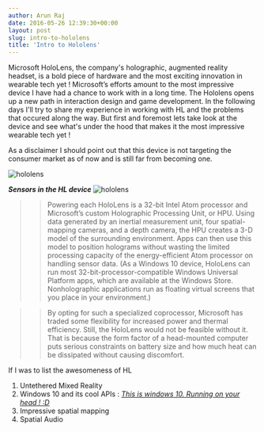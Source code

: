 ```yaml
---
author: Arun Raj
date: 2016-05-26 12:39:30+00:00
layout: post
slug: intro-to-hololens
title: 'Intro to Hololens'
---
```


Microsoft HoloLens, the company's holographic, augmented reality headset, is a bold piece of hardware and the most exciting innovation in wearable tech yet !
Microsoft’s efforts amount to the most impressive device I have had a chance to work with in a long time. The Hololens opens up a new path in interaction design and game development. In the following days I'll try to share my experience in working with HL and the problems that occured along the way. But first and foremost lets take look at the device and see what's under the hood that makes it the most impressive wearable tech yet !

As a disclaimer I should point out that this device is not targeting the consumer market as of now and is still far from becoming one.

![hololens](http://www.svethardware.cz/microsoft-windows-10-upgrade-zdarma-a-holografie/39882/img/body-1.43C0.jpg)

***Sensors in the HL device***
![hololens](http://static.cdn-seekingalpha.com/uploads/2015/3/38415246_14258475555573_0_thumb.jpg)

>>Powering each HoloLens is a 32-bit Intel Atom processor and Microsoft’s custom Holographic Processing Unit, or HPU. Using data generated by an inertial measurement unit, four spatial-mapping cameras, and a depth camera, the HPU creates a 3-D model of the surrounding environment. Apps can then use this model to position holograms without wasting the limited processing capacity of the energy-efficient Atom processor on handling sensor data. (As a Windows 10 device, HoloLens can run most 32-bit-processor-compatible Windows Universal Platform apps, which are available at the Windows Store. Nonholographic applications run as floating virtual screens that you place in your environment.)

>>By opting for such a specialized coprocessor, Microsoft has traded some flexibility for increased power and thermal efficiency. Still, the HoloLens would not be feasible without it. That is because the form factor of a head-mounted computer puts serious constraints on battery size and how much heat can be dissipated without causing discomfort.

If I was to list the awesomeness of HL

1. Untethered Mixed Reality
2. Windows 10 and its cool APIs : [_This is windows 10. Running on your head ! :D_](https://developer.microsoft.com/en-us/windows/getstarted/whats-new-windows-10)
3. Impressive spatial mapping
4. Spatial Audio